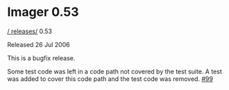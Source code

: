 # Imager 0.53

[ / ](..) [releases/](./) 0.53

Released 26 Jul 2006

This is a bugfix release.

Some test code was left in a code path not covered by the test suite. A test was added to cover this code path and the test code was removed. [#99](https://github.com/tonycoz/imager/issues/99)